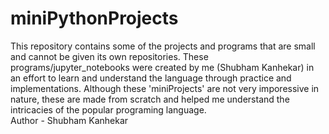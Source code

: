 # miniPythonProjects

This repository contains some of the projects and programs that are small and cannot be given its own repositories.
These programs/jupyter_notebooks were created by me (Shubham Kanhekar) in an effort to learn and understand the language through practice and implementations.
Although these 'miniProjects' are not very imporessive in nature, these are made from scratch and helped me understand the intricacies of the popular programing language.<br>
Author - Shubham Kanhekar

